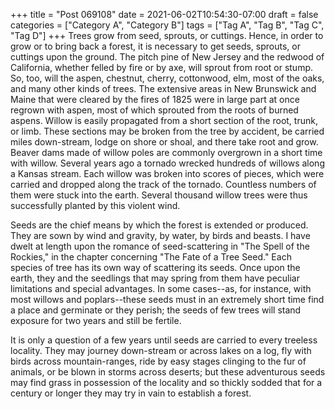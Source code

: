 +++
title = "Post 069108"
date = 2021-06-02T10:54:30-07:00
draft = false
categories = ["Category A", "Category B"]
tags = ["Tag A", "Tag B", "Tag C", "Tag D"]
+++
Trees grow from seed, sprouts, or cuttings. Hence, in order to grow or to bring back a forest, it is necessary to get seeds, sprouts, or cuttings upon the ground. The pitch pine of New Jersey and the redwood of California, whether felled by fire or by axe, will sprout from root or stump. So, too, will the aspen, chestnut, cherry, cottonwood, elm, most of the oaks, and many other kinds of trees. The extensive areas in New Brunswick and Maine that were cleared by the fires of 1825 were in large part at once regrown with aspen, most of which sprouted from the roots of burned aspens. Willow is easily propagated from a short section of the root, trunk, or limb. These sections may be broken from the tree by accident, be carried miles down-stream, lodge on shore or shoal, and there take root and grow. Beaver dams made of willow poles are commonly overgrown in a short time with willow. Several years ago a tornado wrecked hundreds of willows along a Kansas stream. Each willow was broken into scores of pieces, which were carried and dropped along the track of the tornado. Countless numbers of them were stuck into the earth. Several thousand willow trees were thus successfully planted by this violent wind.

Seeds are the chief means by which the forest is extended or produced. They are sown by wind and gravity, by water, by birds and beasts. I have dwelt at length upon the romance of seed-scattering in "The Spell of the Rockies," in the chapter concerning "The Fate of a Tree Seed." Each species of tree has its own way of scattering its seeds. Once upon the earth, they and the seedlings that may spring from them have peculiar limitations and special advantages. In some cases--as, for instance, with most willows and poplars--these seeds must in an extremely short time find a place and germinate or they perish; the seeds of few trees will stand exposure for two years and still be fertile.

It is only a question of a few years until seeds are carried to every treeless locality. They may journey down-stream or across lakes on a log, fly with birds across mountain-ranges, ride by easy stages clinging to the fur of animals, or be blown in storms across deserts; but these adventurous seeds may find grass in possession of the locality and so thickly sodded that for a century or longer they may try in vain to establish a forest.
